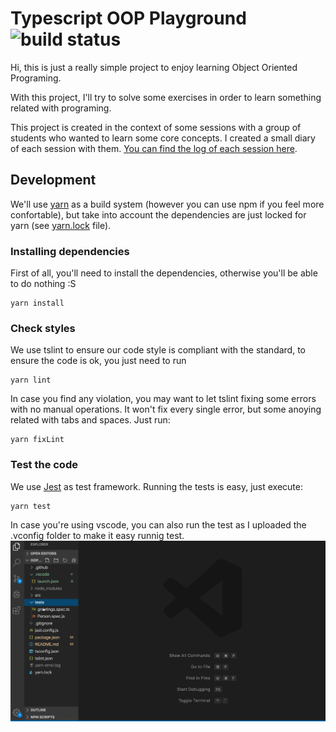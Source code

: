 # Typescript OOP Playground ![build status](https://travis-ci.com/delr3ves/typescript-oop-playground.svg?branch=master)

Hi, this is just a really simple project to enjoy learning Object Oriented Programing.

With this project, I'll try to solve some exercises in order to learn something related with programing.

This project is created in the context of some sessions with a group of students who wanted to learn some core concepts. I created a small diary of each session with them. [You can find the log of each session here](./docs/sessions).

## Development

We'll use [yarn](https://yarnpkg.com/) as a build system (however you can use npm if you feel more confortable), but take into account the dependencies are just locked for yarn (see [yarn.lock](./yarn.lock) file).

### Installing dependencies

First of all, you'll need to install the dependencies, otherwise you'll be able to do nothing :S

```
yarn install
```

### Check styles
We use tslint to ensure our code style is compliant with the standard, to ensure the code is ok, you just need to run

```
yarn lint
```

In case you find any violation, you may want to let tslint fixing some errors with no manual operations. It won't fix every single error, but some anoying related with tabs and spaces. Just run:

```
yarn fixLint
```

### Test the code

We use [Jest](https://jestjs.io/) as test framework. Running the tests is easy, just execute:

```
yarn test
```

In case you're using vscode, you can also run the test as I uploaded the .vconfig folder to make it easy runnig test.
![](./docs/arts/running-test-in-vscode.gif)
